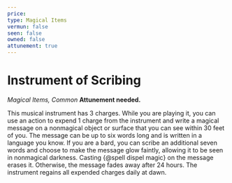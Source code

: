 ```yaml
---
price: 
type: Magical Items
vermun: false
seen: false
owned: false
attunement: true
---
```

# Instrument of Scribing

*Magical Items, Common* **Attunement needed.**

This musical instrument has 3 charges. While you are playing it, you can use an action to expend 1 charge from the instrument and write a magical message on a nonmagical object or surface that you can see within 30 feet of you. The message can be up to six words long and is written in a language you know. If you are a bard, you can scribe an additional seven words and choose to make the message glow faintly, allowing it to be seen in nonmagical darkness. Casting {@spell dispel magic} on the message erases it. Otherwise, the message fades away after 24 hours. The instrument regains all expended charges daily at dawn.